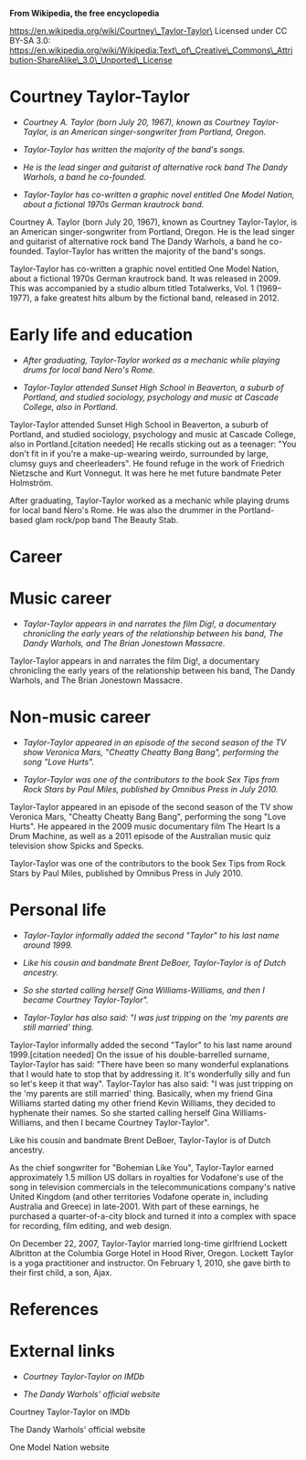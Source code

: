 **From Wikipedia, the free encyclopedia**

https://en.wikipedia.org/wiki/Courtney\_Taylor-Taylor\
Licensed under CC BY-SA 3.0:\
https://en.wikipedia.org/wiki/Wikipedia:Text\_of\_Creative\_Commons\_Attribution-ShareAlike\_3.0\_Unported\_License

Courtney Taylor-Taylor
======================

-   *Courtney A. Taylor (born July 20, 1967), known as Courtney
    Taylor-Taylor, is an American singer-songwriter from Portland,
    Oregon.*

-   *Taylor-Taylor has written the majority of the band's songs.*

-   *He is the lead singer and guitarist of alternative rock band The
    Dandy Warhols, a band he co-founded.*

-   *Taylor-Taylor has co-written a graphic novel entitled One Model
    Nation, about a fictional 1970s German krautrock band.*

Courtney A. Taylor (born July 20, 1967), known as Courtney
Taylor-Taylor, is an American singer-songwriter from Portland, Oregon.
He is the lead singer and guitarist of alternative rock band The Dandy
Warhols, a band he co-founded. Taylor-Taylor has written the majority of
the band's songs.

Taylor-Taylor has co-written a graphic novel entitled One Model Nation,
about a fictional 1970s German krautrock band. It was released in 2009.
This was accompanied by a studio album titled Totalwerks, Vol. 1
(1969–1977), a fake greatest hits album by the fictional band, released
in 2012.

Early life and education
========================

-   *After graduating, Taylor-Taylor worked as a mechanic while playing
    drums for local band Nero's Rome.*

-   *Taylor-Taylor attended Sunset High School in Beaverton, a suburb of
    Portland, and studied sociology, psychology and music at Cascade
    College, also in Portland.*

Taylor-Taylor attended Sunset High School in Beaverton, a suburb of
Portland, and studied sociology, psychology and music at Cascade
College, also in Portland.\[citation needed\] He recalls sticking out as
a teenager: "You don't fit in if you're a make-up-wearing weirdo,
surrounded by large, clumsy guys and cheerleaders". He found refuge in
the work of Friedrich Nietzsche and Kurt Vonnegut. It was here he met
future bandmate Peter Holmström.

After graduating, Taylor-Taylor worked as a mechanic while playing drums
for local band Nero's Rome. He was also the drummer in the
Portland-based glam rock/pop band The Beauty Stab.

Career
======

Music career
============

-   *Taylor-Taylor appears in and narrates the film Dig!, a documentary
    chronicling the early years of the relationship between his band,
    The Dandy Warhols, and The Brian Jonestown Massacre.*

Taylor-Taylor appears in and narrates the film Dig!, a documentary
chronicling the early years of the relationship between his band, The
Dandy Warhols, and The Brian Jonestown Massacre.

Non-music career
================

-   *Taylor-Taylor appeared in an episode of the second season of the TV
    show Veronica Mars, "Cheatty Cheatty Bang Bang", performing the song
    "Love Hurts".*

-   *Taylor-Taylor was one of the contributors to the book Sex Tips from
    Rock Stars by Paul Miles, published by Omnibus Press in July 2010.*

Taylor-Taylor appeared in an episode of the second season of the TV show
Veronica Mars, "Cheatty Cheatty Bang Bang", performing the song "Love
Hurts". He appeared in the 2009 music documentary film The Heart Is a
Drum Machine, as well as a 2011 episode of the Australian music quiz
television show Spicks and Specks.

Taylor-Taylor was one of the contributors to the book Sex Tips from Rock
Stars by Paul Miles, published by Omnibus Press in July 2010.

Personal life
=============

-   *Taylor-Taylor informally added the second "Taylor" to his last name
    around 1999.*

-   *Like his cousin and bandmate Brent DeBoer, Taylor-Taylor is of
    Dutch ancestry.*

-   *So she started calling herself Gina Williams-Williams, and then I
    became Courtney Taylor-Taylor".*

-   *Taylor-Taylor has also said: "I was just tripping on the 'my
    parents are still married' thing.*

Taylor-Taylor informally added the second "Taylor" to his last name
around 1999.\[citation needed\] On the issue of his double-barrelled
surname, Taylor-Taylor has said: "There have been so many wonderful
explanations that I would hate to stop that by addressing it. It's
wonderfully silly and fun so let's keep it that way". Taylor-Taylor has
also said: "I was just tripping on the 'my parents are still married'
thing. Basically, when my friend Gina Williams started dating my other
friend Kevin Williams, they decided to hyphenate their names. So she
started calling herself Gina Williams-Williams, and then I became
Courtney Taylor-Taylor".

Like his cousin and bandmate Brent DeBoer, Taylor-Taylor is of Dutch
ancestry.

As the chief songwriter for "Bohemian Like You", Taylor-Taylor earned
approximately 1.5 million US dollars in royalties for Vodafone's use of
the song in television commercials in the telecommunications company's
native United Kingdom (and other territories Vodafone operate in,
including Australia and Greece) in late-2001. With part of these
earnings, he purchased a quarter-of-a-city block and turned it into a
complex with space for recording, film editing, and web design.

On December 22, 2007, Taylor-Taylor married long-time girlfriend Lockett
Albritton at the Columbia Gorge Hotel in Hood River, Oregon. Lockett
Taylor is a yoga practitioner and instructor. On February 1, 2010, she
gave birth to their first child, a son, Ajax.

References
==========

External links
==============

-   *Courtney Taylor-Taylor on IMDb*

-   *The Dandy Warhols' official website*

Courtney Taylor-Taylor on IMDb

The Dandy Warhols' official website

One Model Nation website
